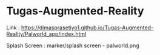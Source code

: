 # Tugas-Augmented-Reality
Link : https://dimasprasetiyo1.github.io/Tugas-Augmented-Reality/Palworld_app/index.html

Splash Screen : marker/splash screen - palworld.png
